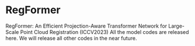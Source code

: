 # RegFormer
RegFormer: An Efficient Projection-Aware Transformer Network for Large-Scale Point Cloud Registration (ICCV2023)
All the model codes are released here. We will release all other codes in the near future.
